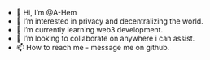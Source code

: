 - 👋 Hi, I’m @A-Hem
- 👀 I’m interested in privacy and decentralizing the world.
- 🌱 I’m currently learning web3 development.
- 💞️ I’m looking to collaborate on anywhere i can assist.
- 📫 How to reach me - message me on github. 

<!---
A-Hem/A-Hem is a ✨ special ✨ repository because its `README.md` (this file) appears on your GitHub profile.
You can click the Preview link to take a look at your changes.
--->
